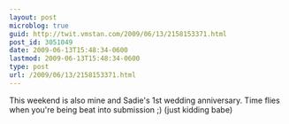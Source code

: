 ```yaml
---
layout: post
microblog: true
guid: http://twit.vmstan.com/2009/06/13/2158153371.html
post_id: 3051049
date: 2009-06-13T15:48:34-0600
lastmod: 2009-06-13T15:48:34-0600
type: post
url: /2009/06/13/2158153371.html
---
```

This weekend is also mine and Sadie's 1st wedding anniversary. Time flies when you're being beat into submission ;) (just kidding babe)
